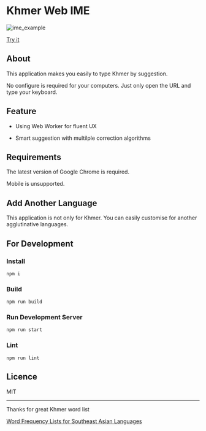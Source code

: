 # Khmer Web IME

![ime_example](https://user-images.githubusercontent.com/47185462/79764824-d614ae00-8360-11ea-9115-b4f019be5ba3.gif)

[Try it](https://takutoaoi.github.io/khmer-web-ime/build/index.html)

## About

This application makes you easily to type Khmer by suggestion.

No configure is required for your computers. Just only open the URL and type your keyboard.

## Feature

- Using Web Worker for fluent UX

- Smart suggestion with multilple correction algorithms

## Requirements

The latest version of Google Chrome is required. 

Mobile is unsupported.

## Add Another Language

This application is not only for Khmer. You can easily customise for another agglutinative languages.

## For Development

### Install

`npm i`

### Build

`npm run build`

### Run Development Server

`npm run start`

### Lint

`npm run lint`

## Licence

MIT

---

Thanks for great Khmer word list

[Word Frequency Lists for Southeast Asian Languages](http://sealang.net/project/list/)
